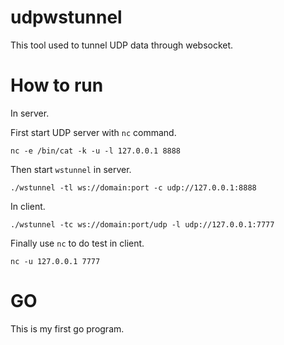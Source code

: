 # udpwstunnel

This tool used to tunnel UDP data through websocket.

# How to run

In server.

First start UDP server with `nc` command.

```
nc -e /bin/cat -k -u -l 127.0.0.1 8888
```

Then start `wstunnel` in server.

```
./wstunnel -tl ws://domain:port -c udp://127.0.0.1:8888
```

In client.

```
./wstunnel -tc ws://domain:port/udp -l udp://127.0.0.1:7777
```

Finally use `nc` to do test in client.

```
nc -u 127.0.0.1 7777
```

# GO

This is my first go program. 
